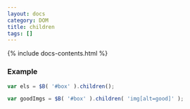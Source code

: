 ```yaml
---
layout: docs
category: DOM
title: children
tags: []
---
```


{% include docs-contents.html %}

### Example
```js
var els = $B( '#box' ).children();

var goodImgs = $B( '#box' ).children( 'img[alt=good]' );
```
